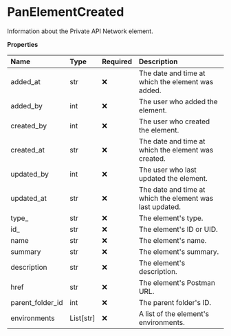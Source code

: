 # PanElementCreated

Information about the Private API Network element.

**Properties**

| Name             | Type      | Required | Description                                              |
| :--------------- | :-------- | :------- | :------------------------------------------------------- |
| added_at         | str       | ❌       | The date and time at which the element was added.        |
| added_by         | int       | ❌       | The user who added the element.                          |
| created_by       | int       | ❌       | The user who created the element.                        |
| created_at       | str       | ❌       | The date and time at which the element was created.      |
| updated_by       | int       | ❌       | The user who last updated the element.                   |
| updated_at       | str       | ❌       | The date and time at which the element was last updated. |
| type\_           | str       | ❌       | The element's type.                                      |
| id\_             | str       | ❌       | The element's ID or UID.                                 |
| name             | str       | ❌       | The element's name.                                      |
| summary          | str       | ❌       | The element's summary.                                   |
| description      | str       | ❌       | The element's description.                               |
| href             | str       | ❌       | The element's Postman URL.                               |
| parent_folder_id | int       | ❌       | The parent folder's ID.                                  |
| environments     | List[str] | ❌       | A list of the element's environments.                    |
